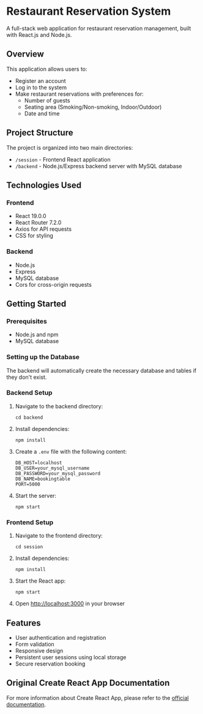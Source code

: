 # Restaurant Reservation System

A full-stack web application for restaurant reservation management, built with React.js and Node.js.

## Overview

This application allows users to:
- Register an account
- Log in to the system
- Make restaurant reservations with preferences for:
  - Number of guests
  - Seating area (Smoking/Non-smoking, Indoor/Outdoor)
  - Date and time

## Project Structure

The project is organized into two main directories:
- `/session` - Frontend React application
- `/backend` - Node.js/Express backend server with MySQL database

## Technologies Used

### Frontend
- React 19.0.0
- React Router 7.2.0
- Axios for API requests
- CSS for styling

### Backend
- Node.js
- Express
- MySQL database
- Cors for cross-origin requests

## Getting Started

### Prerequisites
- Node.js and npm
- MySQL database

### Setting up the Database
The backend will automatically create the necessary database and tables if they don't exist.

### Backend Setup
1. Navigate to the backend directory:
   ```
   cd backend
   ```
2. Install dependencies:
   ```
   npm install
   ```
3. Create a `.env` file with the following content:
   ```
   DB_HOST=localhost
   DB_USER=your_mysql_username
   DB_PASSWORD=your_mysql_password
   DB_NAME=bookingtable
   PORT=5000
   ```
4. Start the server:
   ```
   npm start
   ```

### Frontend Setup
1. Navigate to the frontend directory:
   ```
   cd session
   ```
2. Install dependencies:
   ```
   npm install
   ```
3. Start the React app:
   ```
   npm start
   ```
4. Open [http://localhost:3000](http://localhost:3000) in your browser

## Features
- User authentication and registration
- Form validation
- Responsive design
- Persistent user sessions using local storage
- Secure reservation booking

## Original Create React App Documentation

For more information about Create React App, please refer to the [official documentation](https://facebook.github.io/create-react-app/).
